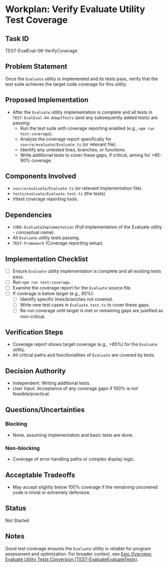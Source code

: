 # Workplan: Verify Evaluate Utility Test Coverage

## Task ID
TEST-EvalEval-06-VerifyCoverage

## Problem Statement
Once the `Evaluate` utility is implemented and its tests pass, verify that the test suite achieves the target code coverage for this utility.

## Proposed Implementation
- After the `Evaluate` utility implementation is complete and all tests in `TEST-EvalEval-04-AdaptTests` (and any subsequently added tests) are passing:
    - Run the test suite with coverage reporting enabled (e.g., `npm run test:coverage`).
    - Analyze the coverage report specifically for `source/evaluate/Evaluate.ts` (or relevant file).
    - Identify any untested lines, branches, or functions.
    - Write additional tests to cover these gaps, if critical, aiming for >85-90% coverage.

## Components Involved
- `source/evaluate/Evaluate.ts` (or relevant implementation file).
- `tests/evaluate/Evaluate.test.ts` (the tests).
- Vitest coverage reporting tools.

## Dependencies
- `CORE-EvaluateImplementation` (Full implementation of the Evaluate utility - conceptual name).
- All `Evaluate` utility tests passing.
- `TEST-Framework` (Coverage reporting setup).

## Implementation Checklist
- [ ] Ensure `Evaluate` utility implementation is complete and all existing tests pass.
- [ ] Run `npm run test:coverage`.
- [ ] Examine the coverage report for the `Evaluate` source file.
- [ ] If coverage is below target (e.g., 85%):
    - [ ] Identify specific lines/branches not covered.
    - [ ] Write new test cases in `Evaluate.test.ts` to cover these gaps.
    - [ ] Re-run coverage until target is met or remaining gaps are justified as non-critical.

## Verification Steps
- Coverage report shows target coverage (e.g., >85%) for the `Evaluate` utility.
- All critical paths and functionalities of `Evaluate` are covered by tests.

## Decision Authority
- Independent: Writing additional tests.
- User Input: Acceptance of any coverage gaps if 100% is not feasible/practical.

## Questions/Uncertainties
### Blocking
- None, assuming implementation and basic tests are done.

### Non-blocking
- Coverage of error handling paths or complex display logic.

## Acceptable Tradeoffs
- May accept slightly below 100% coverage if the remaining uncovered code is trivial or extremely defensive.

## Status
Not Started

## Notes
Good test coverage ensures the `Evaluate` utility is reliable for program assessment and optimization.
For broader context, see [Epic Overview: Evaluate Utility Tests Conversion (TEST-EvaluateEvaluateTests)](../../docs/planning/workplans/TEST-EvaluateEvaluateTests.md).